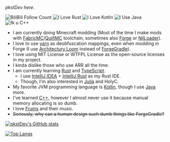 *pkstDev here.*

![BiliBili Follow Count](https://img.shields.io/badge/dynamic/json?color=blue&logo=bilibili&style=social&label=Follow&query=data.follower&url=https%3A%2F%2Fapi.bilibili.com%2Fx%2Frelation%2Fstat%3Fvmid%3D439727769%26jsonp%3Djsonp)
![I Love Rust](https://img.shields.io/badge/I%20Love-Rust-red)
![I Love Kotlin](https://img.shields.io/badge/I%20Love-Kotlin-blue)
![I Use Java](https://img.shields.io/badge/I%20Use-Java-yellow)
![fk u C++](https://img.shields.io/badge/fk%20u-C++-yellowgreen)

* I am currently doing Minecraft modding (Most of the time I make mods with [FabricMC](https://fabricmc.net/)/[QuiltMC](https://quiltmc.org/) toolchain, sometimes also [Forge](https://www.minecraftforge.net/) or [NilLoader](https://git.sleeping.town/unascribed/NilLoader)).
* I love to use [yarn](https://github.com/FabricMC/yarn) as deobfuscation mappings, even when modding in Forge (I use [Architectury Loom](https://github.com/architectury/architectury-loom) instead of [ForgeGradle](https://github.com/MinecraftForge/ForgeGradle)).
* I love using MIT License or WTFPL License as the open-source licenses in my project.
* I kinda dislike those who use ARR all the time.
* I am currently learning [Rust](https://www.rust-lang.org/) and [TypeScript](https://www.typescriptlang.org/).
  * I use [IntelliJ IDEA](https://www.jetbrains.com/idea/) + [IntelliJ Rust](https://intellij-rust.github.io/) as my Rust IDE.
  * Though, I'm also interested in [Julia](https://julialang.org/) and HolyC.
* My favorite JVM programming language is [Kotlin](https://kotlinlang.org/), though I use [Java](https://www.java.com/) more.
* I've learned [C++](https://isocpp.org/), however I almost never use it because manual memory allocating is so dumb.
* I love [Frums](https://soundcloud.com/frums) and their music.
* ~~Seriously, why can a human design such dumb things like ForgeGradle?~~

[![pkstDev's GitHub stats](https://github-readme-stats.vercel.app/api?username=pkstDev&show_icons=true&theme=radical)](https://github.com/anuraghazra/github-readme-stats)

[![Top Langs](https://github-readme-stats.vercel.app/api/top-langs/?username=pkstDev&layout=compact&theme=radical&hide=javascript,html,css)](https://github.com/anuraghazra/github-readme-stats)
